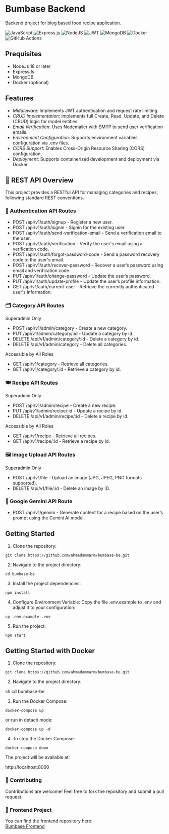 # Bumbase Backend

Backend project for blog based food recipe application.

![JavaScript](https://img.shields.io/badge/javascript-%23323330.svg?style=for-the-badge&logo=javascript&logoColor=%23F7DF1E) ![Express.js](https://img.shields.io/badge/express.js-%23404d59.svg?style=for-the-badge&logo=express&logoColor=%2361DAFB) ![NodeJS](https://img.shields.io/badge/node.js-6DA55F?style=for-the-badge&logo=node.js&logoColor=white) ![JWT](https://img.shields.io/badge/JWT-black?style=for-the-badge&logo=JSON%20web%20tokens) ![MongoDB](https://img.shields.io/badge/MongoDB-%234ea94b.svg?style=for-the-badge&logo=mongodb&logoColor=white) ![Docker](https://img.shields.io/badge/docker-%230db7ed.svg?style=for-the-badge&logo=docker&logoColor=white) ![GitHub Actions](https://img.shields.io/badge/github%20actions-%232671E5.svg?style=for-the-badge&logo=githubactions&logoColor=white)


## Prequisites

- NodeJs 18 or later
- ExpressJs
- MongoDB
- Docker (optional)


## Features

- *Middleware*: Implements JWT authentication and request rate limiting.
- *CRUD Implementation*: Implements full Create, Read, Update, and Delete (CRUD) logic for model entities.
- *Email Verification*: Uses Nodemailer with SMTP to send user verification emails.
- *Environment Configuration*: Supports environment variables configuration via .env files.
- *CORS Support*: Enables Cross-Origin Resource Sharing (CORS) configuration.
- *Deployment*: Supports containerized development and deployment via Docker.

## 📡 REST API Overview

This project provides a RESTful API for managing categories and recipes, following standard REST conventions.

### 🔐 Authentication API Routes

- POST /api/v1/auth/signup - Register a new user.
- POST /api/v1/auth/signin - Signin for the existing user.
- POST /api/v1/auth/send-verification-email - Send a verification email to the user.
- POST /api/v1/auth/verification - Verify the user's email using a verification code.
- POST /api/v1/auth/forgot-password-code - Send a password recovery code to the user's email.
- POST /api/v1/auth/recover-password - Recover a user’s password using email and verification code.
- PUT /api/v1/auth/change-password - Update the user’s password.
- PUT /api/v1/auth/update-profile - Update the user’s profile information.
- GET /api/v1/auth/current-user - Retrieve the currently authenticated user's information.


### 🗂 Category API Routes

Superadmin Only
- POST /api/v1/admin/category - Create a new category.
- PUT /api/v1/admin/category/:id - Update a category by id.
- DELETE /api/v1/admin/category/:id - Delete a category by id.
- DELETE /api/v1/admin/category - Delete all categories.

Accessible by All Roles
- GET /api/v1/category - Retrieve all categories.
- GET /api/v1/category/:id - Retrieve a category by id.


### 🍽 Recipe API Routes

Superadmin Only
- POST /api/v1/admin/recipe - Create a new recipe.
- PUT /api/v1/admin/recipe/:id - Update a recipe by id.
- DELETE /api/v1/admin/recipe/:id - Delete a recipe by id.

Accessible by All Roles
- GET /api/v1/recipe - Retrieve all recipes.
- GET /api/v1/recipe/:id - Retrieve a recipe by id.

### 🖼 Image Upload API Routes

Superadmin Only
- POST /api/v1/file - Upload an image (JPG, JPEG, PNG formats supported).
- DELETE /api/v1/file/:id - Delete an image by ID.

### 🤖 Google Gemini API Route
- POST /api/v1/gemini - Generate content for a recipe based on the user’s prompt using the Gemini AI model.

## Getting Started

1. Clone the repository:

```
git clone https://github.com/ahmadammarm/bumbase-be.git
```

2. Navigate to the project directory:

```
cd bumbase-be
```

3. Install the project dependencies:

```
npm install
```


4. Configure Environment Variable: Copy the file .env.example to .env and adjust it to your configuration:

```
cp .env.example .env
```


5. Run the project:

```
npm start
```


## Getting Started with Docker

1. Clone the repository:
```
git clone https://github.com/ahmadammarm/bumbase-be.git
```

2. Navigate to the project directory:

sh
cd bumbase-be


3. Run the Docker Compose:

```
docker-compose up
```

or run in detach mode:
```
docker-compose up -d
```

4. To stop the Docker Compose:
```
docker-compose down
```

The project will be available at:

http://localhost:8000

### 🌱 Contributing
Contributions are welcome! Feel free to fork the repository and submit a pull request.


### 🔗 Frontend Project
You can find the frontend repository here: <br>
<a href="https://github.com/ahmadammarm/bumbase-fe">Bumbase Frontend</a>


